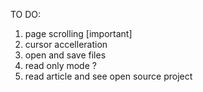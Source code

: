 TO DO:
1) page scrolling [important]
2) cursor accelleration 
3) open and save files
4) read only mode ?
5) read article and see open source project



